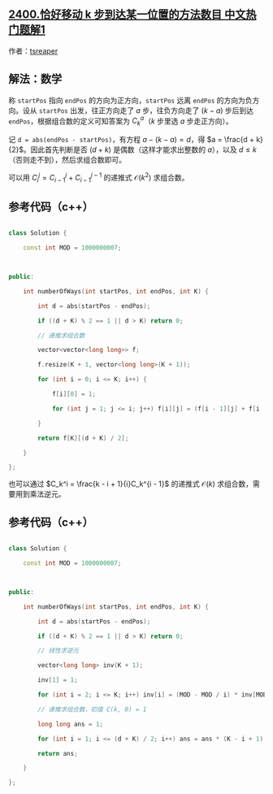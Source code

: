 ## [2400.恰好移动 k 步到达某一位置的方法数目 中文热门题解1](https://leetcode.cn/problems/number-of-ways-to-reach-a-position-after-exactly-k-steps/solutions/100000/by-tsreaper-qzp3)

作者：[tsreaper](https://leetcode.cn/u/tsreaper)

## 解法：数学
称 `startPos` 指向 `endPos` 的方向为正方向，`startPos` 远离 `endPos` 的方向为负方向。设从 `startPos` 出发，往正方向走了 $a$ 步，往负方向走了 $(k - a)$ 步后到达 `endPos`，根据组合数的定义可知答案为 $C_k^a$（$k$ 步里选 $a$ 步走正方向）。

记 `d = abs(endPos - startPos)`，有方程 $a - (k - a) = d$，得 $a = \frac{d + k}{2}$。因此首先判断是否 $(d + k)$ 是偶数（这样才能求出整数的 $a$），以及 $d \le k$（否则走不到），然后求组合数即可。

可以用 $C_i^j = C_{i - 1}^j + C_{i - 1}^{j - 1}$ 的递推式 $\mathcal{O}(k^2)$ 求组合数。

## 参考代码（c++）
```c++
class Solution {
    const int MOD = 1000000007;

public:
    int numberOfWays(int startPos, int endPos, int K) {
        int d = abs(startPos - endPos);
        if ((d + K) % 2 == 1 || d > K) return 0;
        // 递推求组合数
        vector<vector<long long>> f;
        f.resize(K + 1, vector<long long>(K + 1));
        for (int i = 0; i <= K; i++) {
            f[i][0] = 1;
            for (int j = 1; j <= i; j++) f[i][j] = (f[i - 1][j] + f[i - 1][j - 1]) % MOD;
        }
        return f[K][(d + K) / 2];
    }
};
```

也可以通过 $C_k^i = \frac{k - i + 1}{i}C_k^{i - 1}$ 的递推式 $\mathcal{O}(k)$ 求组合数，需要用到乘法逆元。

## 参考代码（c++）
```c++
class Solution {
    const int MOD = 1000000007;

public:
    int numberOfWays(int startPos, int endPos, int K) {
        int d = abs(startPos - endPos);
        if ((d + K) % 2 == 1 || d > K) return 0;
        // 线性求逆元
        vector<long long> inv(K + 1);
        inv[1] = 1;
        for (int i = 2; i <= K; i++) inv[i] = (MOD - MOD / i) * inv[MOD % i] % MOD;
        // 递推求组合数，初值 C(k, 0) = 1
        long long ans = 1;
        for (int i = 1; i <= (d + K) / 2; i++) ans = ans * (K - i + 1) % MOD * inv[i] % MOD;
        return ans;
    }
};
```